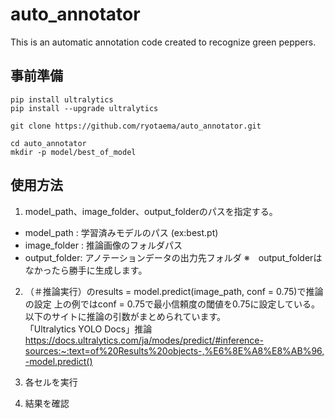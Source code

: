 # auto_annotator
This is an automatic annotation code created to recognize green peppers.

## 事前準備
```
pip install ultralytics
pip install --upgrade ultralytics
```
```
git clone https://github.com/ryotaema/auto_annotator.git

cd auto_annotator
mkdir -p model/best_of_model
```
## 使用方法

1. model_path、image_folder、output_folderのパスを指定する。
 *  model_path   : 学習済みモデルのパス  (ex:best.pt)
 *  image_folder : 推論画像のフォルダパス 
 *  output_folder: アノテーションデータの出力先フォルダ
※　output_folderはなかったら勝手に生成します。


2. （＃推論実行）のresults = model.predict(image_path, conf = 0.75)で推論の設定 
上の例ではconf = 0.75で最小信頼度の閾値を0.75に設定している。 
以下のサイトに推論の引数がまとめられています。 \
「Ultralytics YOLO Docs」推論 \
https://docs.ultralytics.com/ja/modes/predict/#inference-sources:~:text=of%20Results%20objects-,%E6%8E%A8%E8%AB%96,-model.predict() 

3. 各セルを実行
4. 結果を確認

